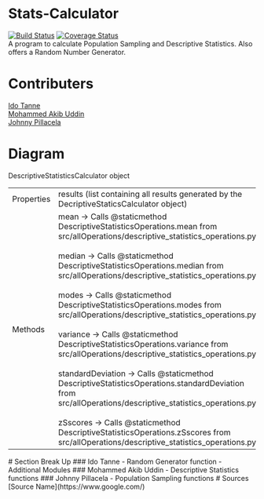 # Stats-Calculator
[![Build Status](https://travis-ci.com/IS218-Spring21/Stats-Calculator.svg?branch=master)](https://travis-ci.com/IS218-Spring21/Stats-Calculator)
[![Coverage Status](https://coveralls.io/repos/github/IS218-Spring21/Stats-Calculator/badge.svg?branch=master)](https://coveralls.io/github/IS218-Spring21/Stats-Calculator?branch=master) <br>
A program to calculate Population Sampling and Descriptive Statistics. Also offers a Random Number Generator.
# Contributers
[Ido Tanne](https://github.com/itanne99) <br>
[Mohammed Akib Uddin](https://github.com/mohdAkibUddin) <br>
[Johnny Pillacela](https://github.com/JohnnyPillacela)
# Diagram
DescriptiveStatisticsCalculator object
<table>
<tbody>
<tr>
<td>Properties</td>
<td>results (list containing all results generated by the DecriptiveStaticsCalculator object)</td>
</tr>
<tr>
<td>Methods</td>
<td>mean -&gt; Calls @staticmethod DescriptiveStatisticsOperations.mean from src/allOperations/descriptive_statistics_operations.py<br/><br/>median -&gt; Calls @staticmethod DescriptiveStatisticsOperations.median from src/allOperations/descriptive_statistics_operations.py<br/><br/>modes -&gt; Calls @staticmethod DescriptiveStatisticsOperations.modes from src/allOperations/descriptive_statistics_operations.py<br/><br/>variance -&gt; Calls @staticmethod DescriptiveStatisticsOperations.variance from src/allOperations/descriptive_statistics_operations.py<br/><br/>standardDeviation -&gt; Calls @staticmethod DescriptiveStatisticsOperations.standardDeviation from src/allOperations/descriptive_statistics_operations.py<br/><br/>zSscores -&gt; Calls @staticmethod DescriptiveStatisticsOperations.zSscores from src/allOperations/descriptive_statistics_operations.py</td>
</tr>
</tbody>
</table>
<!-- DivTable.com -->
# Section Break Up
### Ido Tanne
 - Random Generator function
 - Additional Modules
### Mohammed Akib Uddin
 - Descriptive Statistics functions
### Johnny Pillacela
 - Population Sampling functions
# Sources
[Source Name](https://www.google.com/)
